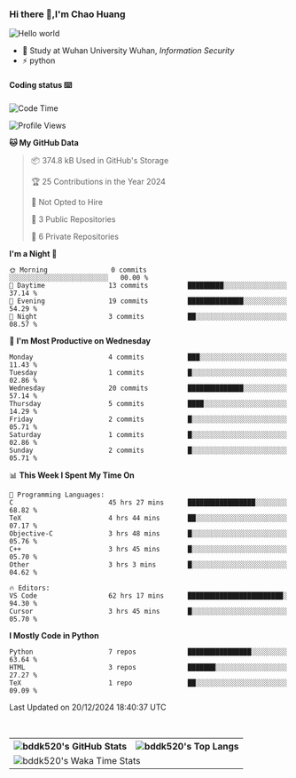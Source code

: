 ### Hi there 👋,I'm Chao Huang


<img src="https://raw.githubusercontent.com/sagar-viradiya/sagar-viradiya/master/resources/banner.png" alt="Hello world">


<br/>


- 🍻  Study at Wuhan University Wuhan, _Information Security_
- ⚡  python



#### Coding status  ⌨️

<!--START_SECTION:waka-->
![Code Time](http://img.shields.io/badge/Code%20Time-554%20hrs%2035%20mins-blue)

![Profile Views](http://img.shields.io/badge/Profile%20Views-0-blue)

**🐱 My GitHub Data** 

> 📦 374.8 kB Used in GitHub's Storage 
 > 
> 🏆 25 Contributions in the Year 2024
 > 
> 🚫 Not Opted to Hire
 > 
> 📜 3 Public Repositories 
 > 
> 🔑 6 Private Repositories 
 > 
**I'm a Night 🦉** 

```text
🌞 Morning                0 commits           ░░░░░░░░░░░░░░░░░░░░░░░░░   00.00 % 
🌆 Daytime                13 commits          █████████░░░░░░░░░░░░░░░░   37.14 % 
🌃 Evening                19 commits          ██████████████░░░░░░░░░░░   54.29 % 
🌙 Night                  3 commits           ██░░░░░░░░░░░░░░░░░░░░░░░   08.57 % 
```
📅 **I'm Most Productive on Wednesday** 

```text
Monday                   4 commits           ███░░░░░░░░░░░░░░░░░░░░░░   11.43 % 
Tuesday                  1 commits           █░░░░░░░░░░░░░░░░░░░░░░░░   02.86 % 
Wednesday                20 commits          ██████████████░░░░░░░░░░░   57.14 % 
Thursday                 5 commits           ████░░░░░░░░░░░░░░░░░░░░░   14.29 % 
Friday                   2 commits           █░░░░░░░░░░░░░░░░░░░░░░░░   05.71 % 
Saturday                 1 commits           █░░░░░░░░░░░░░░░░░░░░░░░░   02.86 % 
Sunday                   2 commits           █░░░░░░░░░░░░░░░░░░░░░░░░   05.71 % 
```


📊 **This Week I Spent My Time On** 

```text
💬 Programming Languages: 
C                        45 hrs 27 mins      █████████████████░░░░░░░░   68.82 % 
TeX                      4 hrs 44 mins       ██░░░░░░░░░░░░░░░░░░░░░░░   07.17 % 
Objective-C              3 hrs 48 mins       █░░░░░░░░░░░░░░░░░░░░░░░░   05.76 % 
C++                      3 hrs 45 mins       █░░░░░░░░░░░░░░░░░░░░░░░░   05.70 % 
Other                    3 hrs 3 mins        █░░░░░░░░░░░░░░░░░░░░░░░░   04.62 % 

🔥 Editors: 
VS Code                  62 hrs 17 mins      ████████████████████████░   94.30 % 
Cursor                   3 hrs 45 mins       █░░░░░░░░░░░░░░░░░░░░░░░░   05.70 % 
```

**I Mostly Code in Python** 

```text
Python                   7 repos             ████████████████░░░░░░░░░   63.64 % 
HTML                     3 repos             ███████░░░░░░░░░░░░░░░░░░   27.27 % 
TeX                      1 repo              ██░░░░░░░░░░░░░░░░░░░░░░░   09.09 % 
```




 Last Updated on 20/12/2024 18:40:37 UTC
<!--END_SECTION:waka-->

<br/>

<table>
  <tr>
    <th>
      <img alt="bddk520's GitHub Stats" src="https://github-readme-stats-git-masterrstaa-rickstaa.vercel.app/api?username=bddk520&show_icons=true&theme=transparent&hide_border=true" align="center" />
    </th>
    <th>
      <img alt="bddk520's Top Langs" src="https://github-readme-stats-git-masterrstaa-rickstaa.vercel.app/api/top-langs/?username=bddk520&layout=compact&theme=transparent&hide_border=true&langs_count=10&hide=CMake" align="center" /> 
    </th>
  </tr>
  <tr>
    <td colspan=2>
      <img alt="bddk520's Waka Time Stats" src="https://github-readme-stats.vercel.app/api/wakatime?username=bddk&hide_border=true&layout=compact&theme=transparent&custom_title=WorkTimeThisWeek&range=last_7_days" align="center"/>
    </td>
  </tr>
</table>
